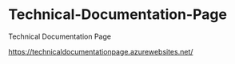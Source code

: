 # Technical-Documentation-Page
Technical Documentation Page

https://technicaldocumentationpage.azurewebsites.net/